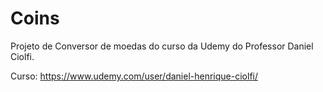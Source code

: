 # Coins

Projeto de Conversor de moedas do curso da Udemy do Professor Daniel Ciolfi.

Curso: https://www.udemy.com/user/daniel-henrique-ciolfi/
